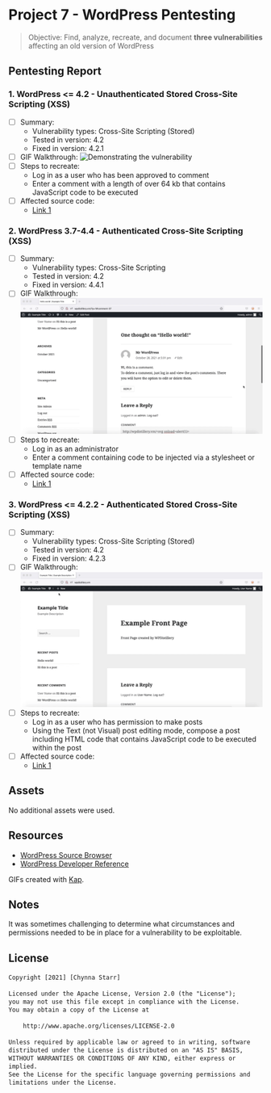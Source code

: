 # Project 7 - WordPress Pentesting

> Objective: Find, analyze, recreate, and document **three vulnerabilities** affecting an old version of WordPress

## Pentesting Report

### 1. WordPress <= 4.2 - Unauthenticated Stored Cross-Site Scripting (XSS)
  - [ ] Summary: 
    - Vulnerability types: Cross-Site Scripting (Stored)
    - Tested in version: 4.2
    - Fixed in version: 4.2.1
  - [ ] GIF Walkthrough: <img src="xss_comment.gif" alt="Demonstrating the vulnerability">
  - [ ] Steps to recreate:
    - Log in as a user who has been approved to comment
    - Enter a comment with a length of over 64 kb that contains JavaScript code to be executed
  - [ ] Affected source code:
    - [Link 1](https://core.trac.wordpress.org/changeset/32299)
### 2. WordPress  3.7-4.4 - Authenticated Cross-Site Scripting (XSS)
  - [ ] Summary: 
    - Vulnerability types: Cross-Site Scripting
    - Tested in version: 4.2
    - Fixed in version: 4.4.1
  - [ ] GIF Walkthrough: <img src="xss_link.gif" alt="Demonstrating the vulnerability">
  - [ ] Steps to recreate:
    - Log in as an administrator
    - Enter a comment containing code to be injected via a stylesheet or template name
  - [ ] Affected source code:
    - [Link 1](https://core.trac.wordpress.org/changeset/36185)
### 3. WordPress <= 4.2.2 - Authenticated Stored Cross-Site Scripting (XSS)
  - [ ] Summary: 
    - Vulnerability types: Cross-Site Scripting (Stored)
    - Tested in version: 4.2
    - Fixed in version: 4.2.3
  - [ ] GIF Walkthrough: <img src="authenticated_stored_xss.gif" alt="Demonstrating the vulnerability">
  - [ ] Steps to recreate:
    - Log in as a user who has permission to make posts
    - Using the Text (not Visual) post editing mode, compose a post including HTML code that contains JavaScript code to be executed within the post
  - [ ] Affected source code:
    - [Link 1](https://core.trac.wordpress.org/changeset/33359)

## Assets

No additional assets were used.

## Resources

- [WordPress Source Browser](https://core.trac.wordpress.org/browser/)
- [WordPress Developer Reference](https://developer.wordpress.org/reference/)

GIFs created with [Kap](https://getkap.co/).

## Notes

It was sometimes challenging to determine what circumstances and permissions needed to be in place for a vulnerability to be exploitable.

## License

    Copyright [2021] [Chynna Starr]

    Licensed under the Apache License, Version 2.0 (the "License");
    you may not use this file except in compliance with the License.
    You may obtain a copy of the License at

        http://www.apache.org/licenses/LICENSE-2.0

    Unless required by applicable law or agreed to in writing, software
    distributed under the License is distributed on an "AS IS" BASIS,
    WITHOUT WARRANTIES OR CONDITIONS OF ANY KIND, either express or implied.
    See the License for the specific language governing permissions and
    limitations under the License.
